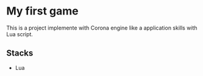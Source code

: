 # My first game

This is a project implemente with Corona engine like a application skills with Lua script.

## Stacks
- Lua
